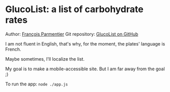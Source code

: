 # GlucoList: a list of carbohydrate rates

Author: [François Parmentier](https://github.com/parmentf)
Git repository: [GlucoList on GitHub](https://github.com/parmentf/GlucoList)

I am not fluent in English, that's why, for the moment, the plates' language is French.

Maybe sometimes, I'll localize the list.

My goal is to make a mobile-accessible site. But I am far away from the goal ;)

To run the app: `node ./app.js`
